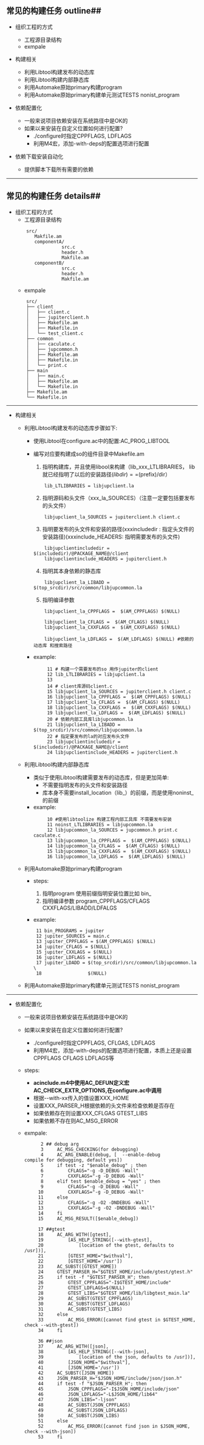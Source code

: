 ## 常见的构建任务 outline##
- 组织工程的方式
    - 工程源目录结构
    - exmpale

- 构建相关
    - 利用Libtool构建发布的动态库
    - 利用Libtool构建内部静态库
    - 利用Automake原始primary构建program
    - 利用Automake原始primary构建单元测试TESTS nonist_program

- 依赖配置化
    - 一般来说项目依赖安装在系统路径中是OK的
    - 如果以来安装在自定义位置如何进行配置?
        - ./configure时指定CPPFLAGS, LDFLAGS
        - 利用M4宏，添加-with-deps的配置选项进行配置

- 依赖下载安装自动化
    - 提供脚本下载所有需要的依赖
------

## 常见的构建任务 details##
- 组织工程的方式
    - 工程源目录结构
    ```
        src/
           Makfile.am
           componentA/
                     src.c
                     header.h
                     Makfile.am
           componentB/
                     src.c
                     header.h
                     Makfile.am
    ```
    - exmpale
    ```
        src/
        ├── client
        │   ├── client.c
        │   ├── jupiterclient.h
        │   ├── Makefile.am
        │   ├── Makefile.in
        │   └── test_client.c
        ├── common
        │   ├── caculate.c
        │   ├── jupcommon.h
        │   ├── Makefile.am
        │   ├── Makefile.in
        │   └── print.c
        ├── main
        │   ├── main.c
        │   ├── Makefile.am
        │   └── Makefile.in
        ├── Makefile.am
        └── Makefile.in
    ```
------

- 构建相关
    - 利用Libtool构建发布的动态库步骤如下:
        - 使用Libtool在configure.ac中的配置:AC_PROG_LIBTOOL
    
        - 编写对应要构建成so的组件目录中Makefile.am
            1. 指明构建库，并且使用libool来构建（lib_xxx_LTLIBRARIES， lib就已经指明了以后的安装路径$(libdir)==$(prefix)/dir）
            ```
                lib_LTLIBRARIES = libjupclient.la
            
            ```
            2. 指明源码和头文件（xxx_la_SOURCES）（注意一定要包括要发布的头文件）
            ```
                libjupclient_la_SOURCES = jupiterclient.h client.c
            
            ```
            3. 指明要发布的头文件和安装的路径(xxxincludedir : 指定头文件的安装路径)(xxxinclude_HEADERS: 指明需要发布的头文件)
            ```
                libjupclientincludedir = $(includedir)/@PACKAGE_NAME@/client
                libjupclientinclude_HEADERS = jupiterclient.h
            ```
            4. 指明其本身依赖的静态库
            ```
                libjupclient_la_LIBADD = $(top_srcdir)/src/common/libjupcommon.la
            
            ```
            5. 指明编译参数
            ```
                libjupclient_la_CPPFLAGS =  $(AM_CPPFLAGS) $(NULL)
            
                libjupclient_la_CFLAGS =  $(AM_CFLAGS) $(NULL)    
                libjupclient_la_CXXFLAGS =  $(AM_CXXFLAGS) $(NULL)
            
                libjupclient_la_LDFLAGS =  $(AM_LDFLAGS) $(NULL) #依赖的动态库 和搜索路径
            ```    
        - example:
            ```
                 11 # 构建一个需要发布的so 用作jupiter的client
                 12 lib_LTLIBRARIES = libjupclient.la
                 13 
                 14 # client库源码client.c 
                 15 libjupclient_la_SOURCES = jupiterclient.h client.c
                 16 libjupclient_la_CPPFLAGS =  $(AM_CPPFLAGS) $(NULL)
                 17 libjupclient_la_CFLAGS =  $(AM_CFLAGS) $(NULL)
                 18 libjupclient_la_CXXFLAGS =  $(AM_CXXFLAGS) $(NULL)
                 19 libjupclient_la_LDFLAGS =  $(AM_LDFLAGS) $(NULL)
                 20 # 依赖内部工具库libjupcommon.la
                 21 libjupclient_la_LIBADD = $(top_srcdir)/src/common/libjupcommon.la
                 22 # 指定要发布的la的对应发布头文件 
                 23 libjupclientincludedir = $(includedir)/@PACKAGE_NAME@/client
                 24 libjupclientinclude_HEADERS = jupiterclient.h
            ```
    - 利用Libtool构建内部静态库
        - 类似于使用Libtool构建需要发布的动态库，但是更加简单:
            - 不需要指明发布的头文件和安装路径
            - 库本身不需要install_location（lib_）的前缀，而是使用noninst_的前缀
        - example:
            ```
                 10 #使用libtoolize 构建工程内部工具库 不需要发布安装
                 11 noinst_LTLIBRARIES = libjupcommon.la
                 12 libjupcommon_la_SOURCES = jupcommon.h print.c caculate.c
                 13 libjupcommon_la_CPPFLAGS =  $(AM_CPPFLAGS) $(NULL)
                 14 libjupcommon_la_CFLAGS =  $(AM_CFLAGS) $(NULL)
                 15 libjupcommon_la_CXXFLAGS =  $(AM_CXXFLAGS) $(NULL)
                 16 libjupcommon_la_LDFLAGS =  $(AM_LDFLAGS) $(NULL)
            ```
        
    - 利用Automake原始primary构建program
        - steps:
            1. 指明program 使用前缀指明安装位置比如 bin_
            2. 指明编译参数 program_CPPFLAGS/CFLAGS CXXFLAGS/LIBADD/LDFALGS
    
        - example:
            ```
             11 bin_PROGRAMS = jupiter
             12 jupiter_SOURCES = main.c
             13 jupiter_CPPFLAGS = $(AM_CPPFLAGS) $(NULL)
             14 jupiter_CFLAGS = $(NULL)
             15 jupiter_CXXLAGS = $(NULL)
             16 jupiter_LDFLAGS = $(NULL)
             17 jupiter_LDADD = $(top_srcdir)/src/common/libjupcommon.la \
             18                 $(NULL)
            ```

    - 利用Automake原始primary构建单元测试TESTS nonist_program

------

- 依赖配置化
    - 一般来说项目依赖安装在系统路径中是OK的
    - 如果以来安装在自定义位置如何进行配置?
        - ./configure时指定CPPFLAGS, CFLGAS, LDFLAGS
        - 利用M4宏，添加-with-deps的配置选项进行配置，本质上还是设置CPPFLAGS CFLAGS LDFLAGS等
    - steps:
        - **acinclude.m4中使用AC_DEFUN定义宏AC_CHECK_EXTR_OPTIONS,在configure.ac中调用**
        - 根据--with-xx传入的值设置XXX_HOME
        - 设置XXX_PARSER_H根据依赖的头文件来检查依赖是否存在
        - 如果依赖存在则设置XXX_CFLGAS GTEST_LIBS
        - 如果依赖不存在则AC_MSG_ERROR
    - exmpale:
        ```
              2 ## debug arg
              3     AC_MSG_CHECKING(for debugging)
              4     AC_ARG_ENABLE(debug, [  --enable-debug          compile for debugging, default yes])
              5     if test -z "$enable_debug" ; then
              6         CFLAGS="-g -D_DEBUG -Wall"
              7         CXXFLAGS="-g -D_DEBUG -Wall"
              8     elif test $enable_debug = "yes" ; then
              9         CFLAGS="-g -D_DEBUG -Wall"
             10         CXXFLAGS="-g -D_DEBUG -Wall"
             11     else
             12         CFLAGS="-g -O2 -DNDEBUG -Wall"
             13         CXXFLAGS="-g -O2 -DNDEBUG -Wall"
             14     fi
             15     AC_MSG_RESULT([$enable_debug])
        ```
        
        ```
             17 ##gtest
             18     AC_ARG_WITH([gtest],
             19         [AS_HELP_STRING([--with-gtest],
             20             [location of the gtest, defaults to /usr])],
             21         [GTEST_HOME="$withval"],
             22         [GTEST_HOME='/usr'])
             23     AC_SUBST([GTEST_HOME])
             24     GTEST_PARSER_H="$GTEST_HOME/include/gtest/gtest.h"
             25     if test -f "$GTEST_PARSER_H"; then
             26         GTEST_CPPFLAGS="-I$GTEST_HOME/include"
             27         GTEST_LDFLAGS=$(NULL)
             28         GTEST_LIBS="$GTEST_HOME/lib/libgtest_main.la"
             29         AC_SUBST(GTEST_CPPFLAGS)
             30         AC_SUBST(GTEST_LDFLAGS)
             31         AC_SUBST(GTEST_LIBS)
             32     else
             33         AC_MSG_ERROR([cannot find gtest in $GTEST_HOME, check --with-gtest])
             34     fi
        ```
             
        ```
             36 ##json 
             37     AC_ARG_WITH([json],
             38         [AS_HELP_STRING([--with-json],
             39             [location of the json, defaults to /usr])],
             40         [JSON_HOME="$withval"],
             41         [JSON_HOME='/usr'])
             42     AC_SUBST([JSON_HOME])
             43     JSON_PARSER_H="$JSON_HOME/include/json/json.h"
             44     if test -f "$JSON_PARSER_H"; then
             45         JSON_CPPFLAGS="-I$JSON_HOME/include/json"
             46         JSON_LDFLAGS="-L$JSON_HOME/lib64"
             47         JSON_LIBS="-ljson"
             48         AC_SUBST(JSON_CPPFLAGS)
             49         AC_SUBST(JSON_LDFLAGS)
             50         AC_SUBST(JSON_LIBS)
             51     else
             52         AC_MSG_ERROR([cannot find json in $JSON_HOME, check --with-json])
             53     fi
        ```


